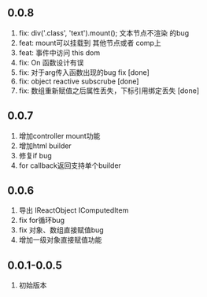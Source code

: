 <!--
 * @Author: chenzhongsheng
 * @Date: 2022-11-03 09:30:54
 * @Description: Coding something
 * @LastEditors: chenzhongsheng
 * @LastEditTime: 2022-11-07 09:27:11
-->

## 0.0.8

1. fix: div('.class', 'text').mount(); 文本节点不渲染 的bug 
2. feat: mount可以挂载到 其他节点或者 comp上
3. feat: 事件中访问 this dom 
4. fix: On 函数设计有误 
5. fix: 对于arg传入函数出现的bug fix [done]
6. fix: object reactive subscrube [done]
9. fix: 数组重新赋值之后属性丢失，下标引用绑定丢失 [done]

## 0.0.7

1. 增加controller mount功能
2. 增加html builder
3. 修复if bug
4. for callback返回支持单个builder

## 0.0.6

1. 导出 IReactObject IComputedItem
2. fix for循环bug
3. fix 对象、数组直接赋值bug
4. 增加一级对象直接赋值功能

## 0.0.1-0.0.5 

1. 初始版本